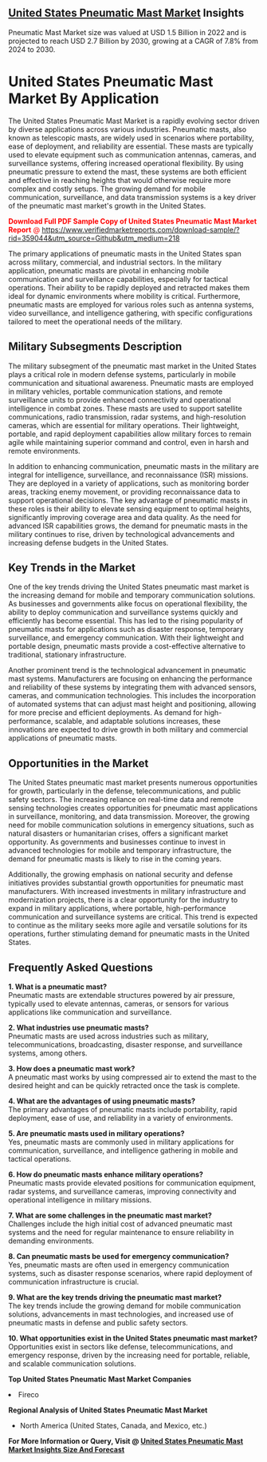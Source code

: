 <h2><a href="https://www.verifiedmarketreports.com/download-sample/?rid=359044&amp;utm_source=Github&amp;utm_medium=218" target="_blank">United States Pneumatic Mast Market</a> Insights</h2><p>Pneumatic Mast Market size was valued at USD 1.5 Billion in 2022 and is projected to reach USD 2.7 Billion by 2030, growing at a CAGR of 7.8% from 2024 to 2030.</p><p> <h1>United States Pneumatic Mast Market By Application</h1> <p>The United States Pneumatic Mast Market is a rapidly evolving sector driven by diverse applications across various industries. Pneumatic masts, also known as telescopic masts, are widely used in scenarios where portability, ease of deployment, and reliability are essential. These masts are typically used to elevate equipment such as communication antennas, cameras, and surveillance systems, offering increased operational flexibility. By using pneumatic pressure to extend the mast, these systems are both efficient and effective in reaching heights that would otherwise require more complex and costly setups. The growing demand for mobile communication, surveillance, and data transmission systems is a key driver of the pneumatic mast market's growth in the United States. <p><span class=""><span style="color: #ff0000;"><strong>Download Full PDF Sample Copy of United States Pneumatic Mast Market Report</strong> @ </span><a href="https://www.verifiedmarketreports.com/download-sample/?rid=359044&amp;utm_source=Github&amp;utm_medium=218" target="_blank">https://www.verifiedmarketreports.com/download-sample/?rid=359044&amp;utm_source=Github&amp;utm_medium=218</a></span></p> The primary applications of pneumatic masts in the United States span across military, commercial, and industrial sectors. In the military application, pneumatic masts are pivotal in enhancing mobile communication and surveillance capabilities, especially for tactical operations. Their ability to be rapidly deployed and retracted makes them ideal for dynamic environments where mobility is critical. Furthermore, pneumatic masts are employed for various roles such as antenna systems, video surveillance, and intelligence gathering, with specific configurations tailored to meet the operational needs of the military. <h2>Military Subsegments Description</h2> <p>The military subsegment of the pneumatic mast market in the United States plays a critical role in modern defense systems, particularly in mobile communication and situational awareness. Pneumatic masts are employed in military vehicles, portable communication stations, and remote surveillance units to provide enhanced connectivity and operational intelligence in combat zones. These masts are used to support satellite communications, radio transmission, radar systems, and high-resolution cameras, which are essential for military operations. Their lightweight, portable, and rapid deployment capabilities allow military forces to remain agile while maintaining superior command and control, even in harsh and remote environments. <p>In addition to enhancing communication, pneumatic masts in the military are integral for intelligence, surveillance, and reconnaissance (ISR) missions. They are deployed in a variety of applications, such as monitoring border areas, tracking enemy movement, or providing reconnaissance data to support operational decisions. The key advantage of pneumatic masts in these roles is their ability to elevate sensing equipment to optimal heights, significantly improving coverage area and data quality. As the need for advanced ISR capabilities grows, the demand for pneumatic masts in the military continues to rise, driven by technological advancements and increasing defense budgets in the United States.</p> <h2>Key Trends in the Market</h2> <p>One of the key trends driving the United States pneumatic mast market is the increasing demand for mobile and temporary communication solutions. As businesses and governments alike focus on operational flexibility, the ability to deploy communication and surveillance systems quickly and efficiently has become essential. This has led to the rising popularity of pneumatic masts for applications such as disaster response, temporary surveillance, and emergency communication. With their lightweight and portable design, pneumatic masts provide a cost-effective alternative to traditional, stationary infrastructure. <p>Another prominent trend is the technological advancement in pneumatic mast systems. Manufacturers are focusing on enhancing the performance and reliability of these systems by integrating them with advanced sensors, cameras, and communication technologies. This includes the incorporation of automated systems that can adjust mast height and positioning, allowing for more precise and efficient deployments. As demand for high-performance, scalable, and adaptable solutions increases, these innovations are expected to drive growth in both military and commercial applications of pneumatic masts.</p> <h2>Opportunities in the Market</h2> <p>The United States pneumatic mast market presents numerous opportunities for growth, particularly in the defense, telecommunications, and public safety sectors. The increasing reliance on real-time data and remote sensing technologies creates opportunities for pneumatic mast applications in surveillance, monitoring, and data transmission. Moreover, the growing need for mobile communication solutions in emergency situations, such as natural disasters or humanitarian crises, offers a significant market opportunity. As governments and businesses continue to invest in advanced technologies for mobile and temporary infrastructure, the demand for pneumatic masts is likely to rise in the coming years.</p> <p>Additionally, the growing emphasis on national security and defense initiatives provides substantial growth opportunities for pneumatic mast manufacturers. With increased investments in military infrastructure and modernization projects, there is a clear opportunity for the industry to expand in military applications, where portable, high-performance communication and surveillance systems are critical. This trend is expected to continue as the military seeks more agile and versatile solutions for its operations, further stimulating demand for pneumatic masts in the United States.</p> <h2>Frequently Asked Questions</h2> <p><b>1. What is a pneumatic mast?</b><br>Pneumatic masts are extendable structures powered by air pressure, typically used to elevate antennas, cameras, or sensors for various applications like communication and surveillance.</p> <p><b>2. What industries use pneumatic masts?</b><br>Pneumatic masts are used across industries such as military, telecommunications, broadcasting, disaster response, and surveillance systems, among others.</p> <p><b>3. How does a pneumatic mast work?</b><br>A pneumatic mast works by using compressed air to extend the mast to the desired height and can be quickly retracted once the task is complete.</p> <p><b>4. What are the advantages of using pneumatic masts?</b><br>The primary advantages of pneumatic masts include portability, rapid deployment, ease of use, and reliability in a variety of environments.</p> <p><b>5. Are pneumatic masts used in military operations?</b><br>Yes, pneumatic masts are commonly used in military applications for communication, surveillance, and intelligence gathering in mobile and tactical operations.</p> <p><b>6. How do pneumatic masts enhance military operations?</b><br>Pneumatic masts provide elevated positions for communication equipment, radar systems, and surveillance cameras, improving connectivity and operational intelligence in military missions.</p> <p><b>7. What are some challenges in the pneumatic mast market?</b><br>Challenges include the high initial cost of advanced pneumatic mast systems and the need for regular maintenance to ensure reliability in demanding environments.</p> <p><b>8. Can pneumatic masts be used for emergency communication?</b><br>Yes, pneumatic masts are often used in emergency communication systems, such as disaster response scenarios, where rapid deployment of communication infrastructure is crucial.</p> <p><b>9. What are the key trends driving the pneumatic mast market?</b><br>The key trends include the growing demand for mobile communication solutions, advancements in mast technologies, and increased use of pneumatic masts in defense and public safety sectors.</p> <p><b>10. What opportunities exist in the United States pneumatic mast market?</b><br>Opportunities exist in sectors like defense, telecommunications, and emergency response, driven by the increasing need for portable, reliable, and scalable communication solutions.</p> </p><p><strong>Top United States Pneumatic Mast Market Companies</strong></p><div data-test-id=""><p><li>Fireco</li></p><div><strong>Regional Analysis of&nbsp;United States Pneumatic Mast Market</strong></div><ul><li dir="ltr"><p dir="ltr">North America&nbsp;(United States, Canada, and Mexico, etc.)</p></li></ul><p><strong>For More Information or Query, Visit @&nbsp;</strong><strong><a href="https://www.verifiedmarketreports.com/product/pneumatic-mast-market/?utm_source=Github&amp;utm_medium=218" target="_blank">United States Pneumatic Mast Market Insights Size And Forecast</a></strong></p></div>
